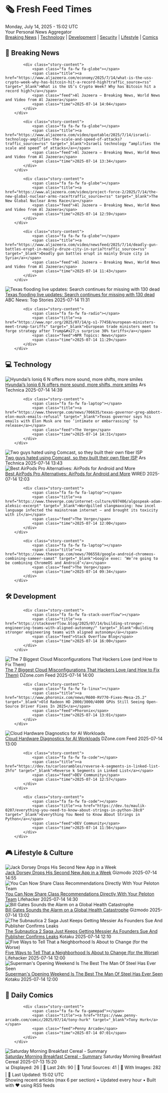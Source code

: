 <!-- Processing 54 RSS feeds at 2025-07-14 15:02:02 UTC -->
<!-- Processing: Saturday Morning Breakfast Cereal -->
<!-- Processing: Poorly Drawn Lines -->
<!-- Processing: Garfield -->
<!-- Processing: Cyanide & Happiness -->
<!-- Processing: CNN Top Stories -->
<!-- Processing: BBC World News -->
<!-- Processing: BBC Breaking News -->
<!-- Processing: Al Jazeera Breaking News -->
<!-- Processing: Reuters World News -->
<!-- Processing: NBC News Breaking -->
<!-- Processing: Sky News World -->
<!-- Processing: The Verge -->
<!-- Processing: Ars Technica -->
<!-- Processing: O'Reilly Radar -->
<!-- Processing: WIRED -->
<!-- Processing: Lobsters Python -->
<!-- Processing: Hacker News -->
<!-- Processing: StackOverflow Blog -->
<!-- Processing: Linux.com -->
<!-- Processing: Red Hat Blog -->
<!-- Processing: InfoQ -->
<!-- Processing: DZone -->
<!-- Processing: Coding Horror -->
<!-- Processing: Lifehacker -->
<!-- Processing: Gizmodo -->
<!-- Processing: Krebs on Security -->
<!-- Processing: Schneier on Security -->
<!-- Generated 10 new posts out of 27 feeds processed -->
<div class="newspaper-header">
    <h1 class="newspaper-title">🗞️ Fresh Feed Times</h1>
    <div class="newspaper-date">Monday, July 14, 2025 - 15:02 UTC</div>
    <div class="newspaper-subtitle">Your Personal News Aggregator</div>
</div>

<div class="newspaper-nav">
    <a href="#breaking">Breaking News</a> |
    <a href="#tech">Technology</a> |
    <a href="#dev">Development</a> |
    <a href="#security">Security</a> |
    <a href="#lifestyle">Lifestyle</a> |
    <a href="#webcomics">Comics</a>
</div>

<div class="news-section breaking-news" id="breaking">
<h2 class="section-header">🚨 Breaking News</h2>
<div class="stories-container">
<div class="story">
            
            <div class="story-content">
                <span class="fa fa-fw fa-globe"></span>
                <span class="title"><a href="https://www.aljazeera.com/economy/2025/7/14/what-is-the-uss-crypto-week-why-has-bitcoin-hit-a-record-high?traffic_source=rss" target="_blank">What is the US’s Crypto Week? Why has Bitcoin hit a record high?</a></span>
                <span class="feed">Al Jazeera – Breaking News, World News and Video from Al Jazeera</span>
                <span class="time">2025-07-14 14:04</span>
            </div>
        </div>
<div class="story">
            
            <div class="story-content">
                <span class="fa fa-fw fa-globe"></span>
                <span class="title"><a href="https://www.aljazeera.com/video/quotable/2025/7/14/israeli-technology-amplifies-the-scale-and-speed-of-attacks?traffic_source=rss" target="_blank">Israeli technology “amplifies the scale and speed” of attacks</a></span>
                <span class="feed">Al Jazeera – Breaking News, World News and Video from Al Jazeera</span>
                <span class="time">2025-07-14 13:34</span>
            </div>
        </div>
<div class="story">
            
            <div class="story-content">
                <span class="fa fa-fw fa-globe"></span>
                <span class="title"><a href="https://www.aljazeera.com/video/project-force-2/2025/7/14/the-new-global-nuclear-arms-race?traffic_source=rss" target="_blank">The New Global Nuclear Arms Race</a></span>
                <span class="feed">Al Jazeera – Breaking News, World News and Video from Al Jazeera</span>
                <span class="time">2025-07-14 12:59</span>
            </div>
        </div>
<div class="story">
            
            <div class="story-content">
                <span class="fa fa-fw fa-globe"></span>
                <span class="title"><a href="https://www.aljazeera.com/video/newsfeed/2025/7/14/deadly-gun-battles-erupt-in-mainly-druze-city-in-syria?traffic_source=rss" target="_blank">Deadly gun battles erupt in mainly Druze city in Syria</a></span>
                <span class="feed">Al Jazeera – Breaking News, World News and Video from Al Jazeera</span>
                <span class="time">2025-07-14 11:43</span>
            </div>
        </div>
<div class="story">
            <img src="https://s.abcnews.com/images/US/kerrville-main_1752484263760_hpMain_4x3t_384.jpg" alt="Texas flooding live updates: Search continues for missing with 130 dead" class="story-image" loading="lazy" onerror="this.style.display='none'">
            <div class="story-content">
                <span class="fa fa-fw fa-tv"></span>
                <span class="title"><a href="https://abcnews.go.com/US/live-updates/texas-flooding-live-updates/?id=123729682" target="_blank">Texas flooding live updates: Search continues for missing with 130 dead</a></span>
                <span class="feed">ABC News: Top Stories</span>
                <span class="time">2025-07-14 11:31</span>
            </div>
        </div>
<div class="story">
            
            <div class="story-content">
                <span class="fa fa-fw fa-radio"></span>
                <span class="title"><a href="https://www.npr.org/2025/07/14/g-s1-77458/european-ministers-meet-trump-tariffs" target="_blank">European trade ministers meet to forge strategy after Trump&#x27;s surprise 30% tariffs</a></span>
                <span class="feed">NPR Topics: News</span>
                <span class="time">2025-07-14 11:29</span>
            </div>
        </div>
</div>
</div>
<div class="news-section tech-news" id="tech">
<h2 class="section-header">💻 Technology</h2>
<div class="stories-container">
<div class="story">
            <img src="https://cdn.arstechnica.net/wp-content/uploads/2025/07/2026-Hyundai-Ioniq-6-N-1-500x500.jpg" alt="Hyundai’s Ioniq 6 N offers more sound, more shifts, more smiles" class="story-image" loading="lazy" onerror="this.style.display='none'">
            <div class="story-content">
                <span class="fa fa-fw fa-cog"></span>
                <span class="title"><a href="https://arstechnica.com/cars/2025/07/hyundais-ioniq-6-n-offers-more-sound-more-shifts-more-smiles/" target="_blank">Hyundai’s Ioniq 6 N offers more sound, more shifts, more smiles</a></span>
                <span class="feed">Ars Technica</span>
                <span class="time">2025-07-14 14:39</span>
            </div>
        </div>
<div class="story">
            
            <div class="story-content">
                <span class="fa fa-fw fa-laptop"></span>
                <span class="title"><a href="https://www.theverge.com/news/706635/texas-governor-greg-abbott-elon-musk-emails-refusal" target="_blank">Texas governor says his emails with Elon Musk are too ‘intimate or embarrassing’ to release</a></span>
                <span class="feed">The Verge</span>
                <span class="time">2025-07-14 14:31</span>
            </div>
        </div>
<div class="story">
            <img src="https://cdn.arstechnica.net/wp-content/uploads/2025/07/prime-one-sam-alex-500x500-1752266015.jpg" alt="Two guys hated using Comcast, so they built their own fiber ISP" class="story-image" loading="lazy" onerror="this.style.display='none'">
            <div class="story-content">
                <span class="fa fa-fw fa-cog"></span>
                <span class="title"><a href="https://arstechnica.com/tech-policy/2025/07/two-guys-hated-using-comcast-so-they-built-their-own-fiber-isp/" target="_blank">Two guys hated using Comcast, so they built their own fiber ISP</a></span>
                <span class="feed">Ars Technica</span>
                <span class="time">2025-07-14 13:43</span>
            </div>
        </div>
<div class="story">
            <img src="https://media.wired.com/photos/6834c456832d0c3fb86602b0/master/pass/Best-AirPods-Pro-Alternatives.jpg" alt="Best AirPods Pro Alternatives: AirPods for Android and More" class="story-image" loading="lazy" onerror="this.style.display='none'">
            <div class="story-content">
                <span class="fa fa-fw fa-bolt"></span>
                <span class="title"><a href="https://www.wired.com/gallery/best-airpods-alternatives/" target="_blank">Best AirPods Pro Alternatives: AirPods for Android and More</a></span>
                <span class="feed">WIRED</span>
                <span class="time">2025-07-14 12:03</span>
            </div>
        </div>
<div class="story">
            
            <div class="story-content">
                <span class="fa fa-fw fa-laptop"></span>
                <span class="title"><a href="https://www.theverge.com/internet-culture/697406/algospeak-adam-aleksic-excerpt" target="_blank">Wordpilled slangmaxxing: how incel language infected the mainstream internet — and brought its toxicity with it</a></span>
                <span class="feed">The Verge</span>
                <span class="time">2025-07-14 12:00</span>
            </div>
        </div>
<div class="story">
            
            <div class="story-content">
                <span class="fa fa-fw fa-laptop"></span>
                <span class="title"><a href="https://www.theverge.com/news/706558/google-android-chromeos-combining-sameer-samat" target="_blank">Google exec: ‘We’re going to be combining ChromeOS and Android’</a></span>
                <span class="feed">The Verge</span>
                <span class="time">2025-07-14 09:34</span>
            </div>
        </div>
</div>
</div>
<div class="news-section dev-news" id="dev">
<h2 class="section-header">🛠️ Development</h2>
<div class="stories-container">
<div class="story">
            
            <div class="story-content">
                <span class="fa fa-fw fa-stack-overflow"></span>
                <span class="title"><a href="https://stackoverflow.blog/2025/07/14/building-stronger-engineering-teams-with-aligned-autonomy/" target="_blank">Building stronger engineering teams with aligned autonomy</a></span>
                <span class="feed">Stack Overflow Blog</span>
                <span class="time">2025-07-14 16:00</span>
            </div>
        </div>
<div class="story">
            <img src="https://dz2cdn1.dzone.com/thumbnail?fid=18507740&w=600" alt="The 7 Biggest Cloud Misconfigurations That Hackers Love (and How to Fix Them)" class="story-image" loading="lazy" onerror="this.style.display='none'">
            <div class="story-content">
                <span class="fa fa-fw fa-newspaper"></span>
                <span class="title"><a href="https://dzone.com/articles/biggest-cloud-misconfigurations-that-hackers-love" target="_blank">The 7 Biggest Cloud Misconfigurations That Hackers Love (and How to Fix Them)</a></span>
                <span class="feed">DZone.com Feed</span>
                <span class="time">2025-07-14 14:00</span>
            </div>
        </div>
<div class="story">
            
            <div class="story-content">
                <span class="fa fa-fw fa-linux"></span>
                <span class="title"><a href="https://www.phoronix.com/news/R600-RV770-Fixes-Mesa-25.2" target="_blank">Old Radeon HD 2000/3000/4000 GPUs Still Seeing Open-Source Driver Fixes In 2025</a></span>
                <span class="feed">Phoronix</span>
                <span class="time">2025-07-14 13:01</span>
            </div>
        </div>
<div class="story">
            <img src="https://dz2cdn1.dzone.com/thumbnail?fid=18507715&w=600" alt="Cloud Hardware Diagnostics for AI Workloads" class="story-image" loading="lazy" onerror="this.style.display='none'">
            <div class="story-content">
                <span class="fa fa-fw fa-newspaper"></span>
                <span class="title"><a href="https://dzone.com/articles/cloud-hardware-diagnostics-for-ai-workloads" target="_blank">Cloud Hardware Diagnostics for AI Workloads</a></span>
                <span class="feed">DZone.com Feed</span>
                <span class="time">2025-07-14 13:00</span>
            </div>
        </div>
<div class="story">
            
            <div class="story-content">
                <span class="fa fa-fw fa-code"></span>
                <span class="title"><a href="https://dev.to/carlosrambles/reverse-k-segments-in-linked-list-2hfo" target="_blank">Reverse k Segments in Linked List</a></span>
                <span class="feed">DEV Community</span>
                <span class="time">2025-07-14 12:57</span>
            </div>
        </div>
<div class="story">
            
            <div class="story-content">
                <span class="fa fa-fw fa-code"></span>
                <span class="title"><a href="https://dev.to/maulik-0207/everything-you-need-to-know-about-strings-in-python-28c0" target="_blank">Everything You Need to Know About Strings in Python</a></span>
                <span class="feed">DEV Community</span>
                <span class="time">2025-07-14 11:56</span>
            </div>
        </div>
</div>
</div>
<div class="news-section lifestyle-news" id="lifestyle">
<h2 class="section-header">🎮 Lifestyle & Culture</h2>
<div class="stories-container">
<div class="story">
            <img src="https://gizmodo.com/app/uploads/2023/05/60d61f05fdb29e4981ec7cbf7967e224.jpg" alt="Jack Dorsey Drops His Second New App in a Week" class="story-image" loading="lazy" onerror="this.style.display='none'">
            <div class="story-content">
                <span class="fa fa-fw fa-computer"></span>
                <span class="title"><a href="https://gizmodo.com/jack-dorsey-drops-his-second-new-app-in-a-week-2000628855" target="_blank">Jack Dorsey Drops His Second New App in a Week</a></span>
                <span class="feed">Gizmodo</span>
                <span class="time">2025-07-14 14:55</span>
            </div>
        </div>
<div class="story">
            <img src="https://lifehacker.com/imagery/articles/01K04M5V43SK6Q0V33M9BA0K8W/hero-image.jpg" alt="You Can Now Share Class Recommendations Directly With Your Peloton Team" class="story-image" loading="lazy" onerror="this.style.display='none'">
            <div class="story-content">
                <span class="fa fa-fw fa-life-ring"></span>
                <span class="title"><a href="https://lifehacker.com/health/you-can-now-share-class-recommendations-directly-with-your-peloton-team?utm_medium=RSS" target="_blank">You Can Now Share Class Recommendations Directly With Your Peloton Team</a></span>
                <span class="feed">Lifehacker</span>
                <span class="time">2025-07-14 14:30</span>
            </div>
        </div>
<div class="story">
            <img src="https://gizmodo.com/app/uploads/2020/08/z1olh9qw8p81mdbspql3.jpg" alt="Bill Gates Sounds the Alarm on a Global Health Catastrophe" class="story-image" loading="lazy" onerror="this.style.display='none'">
            <div class="story-content">
                <span class="fa fa-fw fa-computer"></span>
                <span class="title"><a href="https://gizmodo.com/bill-gates-sounds-the-alarm-on-a-global-health-catastrophe-2000628784" target="_blank">Bill Gates Sounds the Alarm on a Global Health Catastrophe</a></span>
                <span class="feed">Gizmodo</span>
                <span class="time">2025-07-14 13:02</span>
            </div>
        </div>
<div class="story">
            <img src="https://i.kinja-img.com/image/upload/c_fit,q_80,w_636/6fcf3fedc2da7fde7775d9644d60736c.jpg" alt="The Subnautica 2 Saga Just Keeps Getting Messier As Founders Sue And Publisher Confirms Leaks" class="story-image" loading="lazy" onerror="this.style.display='none'">
            <div class="story-content">
                <span class="fa fa-fw fa-gamepad"></span>
                <span class="title"><a href="https://kotaku.com/subnautica-2-delay-lawsuit-leaks-biomes-steam-krafton-1851786101" target="_blank">The Subnautica 2 Saga Just Keeps Getting Messier As Founders Sue And Publisher Confirms Leaks</a></span>
                <span class="feed">Kotaku</span>
                <span class="time">2025-07-14 12:10</span>
            </div>
        </div>
<div class="story">
            <img src="https://lifehacker.com/imagery/articles/01JZR2WRD1113K9GGW8VYZCN64/hero-image.png" alt="Five Ways to Tell That a Neighborhood Is About to Change (for the Worse)" class="story-image" loading="lazy" onerror="this.style.display='none'">
            <div class="story-content">
                <span class="fa fa-fw fa-life-ring"></span>
                <span class="title"><a href="https://lifehacker.com/home/how-to-tell-neighborhood-about-to-change?utm_medium=RSS" target="_blank">Five Ways to Tell That a Neighborhood Is About to Change (for the Worse)</a></span>
                <span class="feed">Lifehacker</span>
                <span class="time">2025-07-14 12:00</span>
            </div>
        </div>
<div class="story">
            <img src="https://i.kinja-img.com/image/upload/c_fit,q_80,w_636/bf19df8f0888f659c45b0e46cc8e6e1c.jpg" alt="Superman&#x27;s Opening Weekend Is The Best The Man Of Steel Has Ever Seen" class="story-image" loading="lazy" onerror="this.style.display='none'">
            <div class="story-content">
                <span class="fa fa-fw fa-gamepad"></span>
                <span class="title"><a href="https://kotaku.com/superman-james-gunn-opening-weekend-box-office-1851786190" target="_blank">Superman&#x27;s Opening Weekend Is The Best The Man Of Steel Has Ever Seen</a></span>
                <span class="feed">Kotaku</span>
                <span class="time">2025-07-14 12:00</span>
            </div>
        </div>
</div>
</div>
<div class="news-section webcomics-section" id="webcomics">
<h2 class="section-header">🎨 Daily Comics</h2>
<div class="stories-container">
<div class="story">
            
            <div class="story-content">
                <span class="fa fa-fw fa-gamepad"></span>
                <span class="title"><a href="https://www.penny-arcade.com/comic/2025/07/14/tony-hurk" target="_blank">Tony Hurk</a></span>
                <span class="feed">Penny Arcade</span>
                <span class="time">2025-07-14 07:01</span>
            </div>
        </div>
<div class="story">
            <img src="https://www.smbc-comics.com/comics/1752300534-20250713.png" alt="Saturday Morning Breakfast Cereal - Summary" class="story-image" loading="lazy" onerror="this.style.display='none'">
            <div class="story-content">
                <span class="fa fa-fw fa-smile"></span>
                <span class="title"><a href="https://www.smbc-comics.com/comic/summary" target="_blank">Saturday Morning Breakfast Cereal - Summary</a></span>
                <span class="feed">Saturday Morning Breakfast Cereal</span>
                <span class="time">2025-07-13 15:20</span>
            </div>
        </div>
</div>
</div>

<div class="newspaper-footer">
    <div class="stats">
        📊 Displayed: 26 | 📅 Last 24h: 90 | 📡 Total Sources: 41 | 📸 With Images: 282 |
        🔄 Last Updated: 15:02 UTC
    </div>
    <div class="footer-note">
        Showing recent articles (max 6 per section) • Updated every hour • Built with ❤️ using RSS feeds
    </div>
</div>
